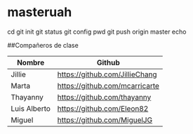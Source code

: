 # masteruah

cd
git init
git status
git config
pwd
git push origin master
echo

##Compañeros de clase

|Nombre|Github|
|------|------|
Jillie |https://github.com/JillieChang
Marta  |https://github.com/mcarricarte
Thayanny|https://github.com/thayanny
Luis Alberto|https://github.com/Eleon82
Miguel| https://github.com/MiguelJG



